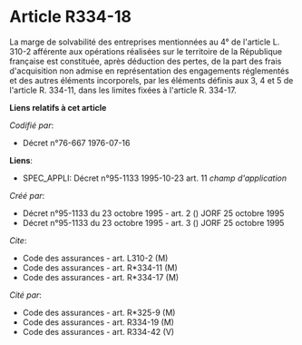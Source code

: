 # Article R334-18

La marge de solvabilité des entreprises mentionnées au 4° de l'article L. 310-2 afférente aux opérations réalisées sur le
territoire de la République française est constituée, après déduction des pertes, de la part des frais d'acquisition non
admise en représentation des engagements réglementés et des autres éléments incorporels, par les éléments définis aux 3, 4 et
5 de l'article R. 334-11, dans les limites fixées à l'article R. 334-17.

**Liens relatifs à cet article**

_Codifié par_:

  - Décret n°76-667 1976-07-16

**Liens**:

  - SPEC_APPLI: Décret n°95-1133 1995-10-23 art. 11 *champ d'application*

_Créé par_:

  - Décret n°95-1133 du 23 octobre 1995 - art. 2 () JORF 25 octobre 1995
  - Décret n°95-1133 du 23 octobre 1995 - art. 3 () JORF 25 octobre 1995

_Cite_:

  - Code des assurances - art. L310-2 (M)
  - Code des assurances - art. R*334-11 (M)
  - Code des assurances - art. R*334-17 (M)

_Cité par_:

  - Code des assurances - art. R*325-9 (M)
  - Code des assurances - art. R334-19 (M)
  - Code des assurances - art. R334-42 (V)
